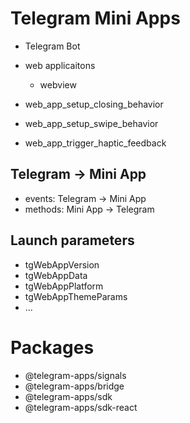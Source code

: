 # Telegram Mini Apps
- Telegram Bot
- web applicaitons
  - webview

- web_app_setup_closing_behavior
- web_app_setup_swipe_behavior
- web_app_trigger_haptic_feedback

## Telegram -> Mini App
- events: Telegram -> Mini App
- methods: Mini App -> Telegram

## Launch parameters
- tgWebAppVersion
- tgWebAppData
- tgWebAppPlatform
- tgWebAppThemeParams
- ...

# Packages
- @telegram-apps/signals
- @telegram-apps/bridge
- @telegram-apps/sdk
- @telegram-apps/sdk-react
